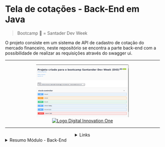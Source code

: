 # Tela de cotações - Back-End em Java

> Bootcamp 🚀 = Santader Dev Week

O projeto consiste em um sistema de API de cadastro de cotação do mercado financeiro, neste repositório se encontra a parte back-end com a possibilidade de realizar as requisições através do swagger ui.
<hr>
<div align=center>
 <a href="https://lcds-cotacoes-santander.herokuapp.com/cotacoes/swagger-ui.html" rel="noopener">
    <img src="./project.png" width=60% />
 </a>

 <a href="https://web.digitalinnovation.one/" rel="noopener">
    <img width=35% src="https://hermes.digitalinnovation.one/site/images/cover_dio.jpg" alt="Logo Digital Innovation One">
 </a>
</div>
<hr>
<details align=center>
    <summary>Links</summary>
    <p>
        <a href="https://lcds-cotacoes-santander.herokuapp.com/cotacoes/swagger-ui.html" rel="noopener">API</a>
        <hr>
        <a href="https://github.com/lcds90/cotacoes-santander-java" rel="noopener">Repositorio API</a>
    </p>
</details>

<details>
    <summary>Resumo Módulo - Back-End</summary>
    <div>
    <p>
        Foi utilizado o site <a href="https://start.spring.io/" target="_blank" rel="noopener noreferrer">Spring Initializr</a><br>
        Ele oferece um template pronto para começar um projeto com o Maven.<br>
        O package name define as estruturas de pastas. <br>
        Foi utilizado a depedencies Spring Web, para facilitar na criação de endpoints REST. <br>
        O arquivo JAR (Java ARchive) é o projeto compilado. <br>
        Deploy será no heroku, pois tem integração direta com heroku.
    </p>
    <p>
    Estrutura do projeto
    <ul>
        <li>
            src = source <br>
            <ul>
                <li>
                    main = Todos os arquivos da aplicação estão centralizados aqui. <br>
                    <ul>
                        <li>java = a classe main junto com o nome do pacote inicializa a aplicação</li>
                        <li>resources = recursos da aplicaćão que sao utilizadas, troque a extensão do arquivo application de <del>properties</del> para <strong>yml</strong> para melhor visualizacão da estrutura</li>
                    </ul>
                </li>
                <li>test = Todos os testes de unidades estarão presentes nesta pasta.</li>
            </ul>
        </li>
    </ul>
    </p>
    <p>
    Um fator muito importante da utilização do spring, é justamente que ele facilita muitas necessidades do dia a dia do desenvolvimento, sem ter que estar reinventando a roda
    </p>
    <p>
    O maven é uma ferramenta que fica responsável pelo gerenciamento das depedências na aplicação <br>
    Grande parte das bibliotecas estão disponíveis no site Maven Repository
    </p>
    <p>
    <h2>Objetivos</h2>
    <ol>
        <li>Aprender REST / API / JSON</li>
        <li>Criar camada de Controller</li>
        <li>Criar API's</li>
        <li>Documentar API com OPEN API</li>
    </ol>
    <ul>
        <li>A sigla REST vem de <em>Representational State Transfer</em>, é uma definição de características fundamentais para construção de aplicações web com boas práticas.</li>
        <li>
            A sigla API vem de <em>Application Programming Interface</em>, são conjunto de rotinas e padrões estabelecidos por uma aplicação, é onde o front-end faz as requisições para o back-end <br>
            <ul>
                <li><strong>GET</strong>: Obter recurso</li>
                <li><strong>POST</strong>: Criar recurso</li>
                <li><strong>PUT</strong>: Atualizar recurso</li>
                <li><strong>DELETE</strong>: Remover recurso</li>
            </ul>
        Toda resposta dos métodos HTTP são retornados com o Code Response
            <ul>
                <li><strong>1XX</strong>: Informações Gerais</li>
                <li><strong>2XX</strong>: Sucesso</li>
                <li><strong>3XX</strong>: Redirecionamento</li>
                <li><strong>4XX</strong>: Erros relacionados ao dados no lado servidor ou cliente</li>
                <li><strong>5XX</strong>: Erro no servidor</li>
            </ul>
        </li>    
        <li>
            <strong>JSON</strong>: Forma genérica de troca de dados entre sistemas.
        </li>
        </ul>
    </p>
    <p>Utilizamos o controller para divisão de camadas e responsabilidades</p>
    <p>Antes de criar o endpoint, mapeie a camada do model para abstrair objetos do mundo real, no caso da aplicação seria "stock"<br>
    No mapeamento do model criamos o <strong>DTO</strong>: Data Transfer Object </p>
    <p>Um arquivo Bean é inicializado junto com o Main quando há anotação @Bean</p>
    <p>Para o Swagger UI, acessar o link http://localhost:8080/cotacoes/swagger-ui/</p>
    <h2>Docker</h2>
    <p>
        Docker é uma ferramenta que trabalha com containers, compartilha recursos de maquina e cria um mini sistema de pastas, uma maquina apartada dentro do root. Consegue trabalhar com dinamismo, subir microserviços, trabalhar com muitas requisiçòes, balanceamento de carga e escalabilidade.
        <ul>
            <li><a href="https://docs.docker.com/" target="_blank">Docker Docs</a> </li>
            <li><a target="_blank" href="hub.docker.com">Hub Docker</a></li>
        </ul>
    </p>
    <p>
    <i>Entity</i>: Banco de dados refletido na aplicação back-end
    </p>
    <p>
        <i>DTO</i>: Possui a responsabilidade de se comunicar com o lado de quem está solicitando a informação fazendo uma requisição
    </p>
    <p>
        <i>Repository</i>: Camada responsavel com a interação do banco de dados. Onde ocorre operaćòes de get, post, put e delete.
    </p>
    <p>
        <i>Service</i>: Determina o que será chamado com a requisição, é a camada intermediária e cuida das regras de negócio.
    </p>
    <p>
        <i>Mapper</i>: Não há como passar puramente o que vem do controller para o service, para a transformação do objeto é criado o mapper
    </p>
</div> 
</details>
